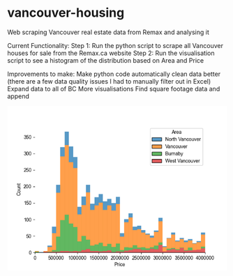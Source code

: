 # vancouver-housing
Web scraping Vancouver real estate data from Remax and analysing it

Current Functionality:
Step 1: Run the python script to scrape all Vancouver houses for sale from the Remax.ca website
Step 2: Run the visualisation script to see a histogram of the distribution based on Area and Price

Improvements to make:
Make python code automatically clean data better (there are a few data quality issues I had to manually filter out in Excel)
Expand data to all of BC
More visualisations
Find square footage data and append

![Vancouver Real Estate Prices](histvre.png)

